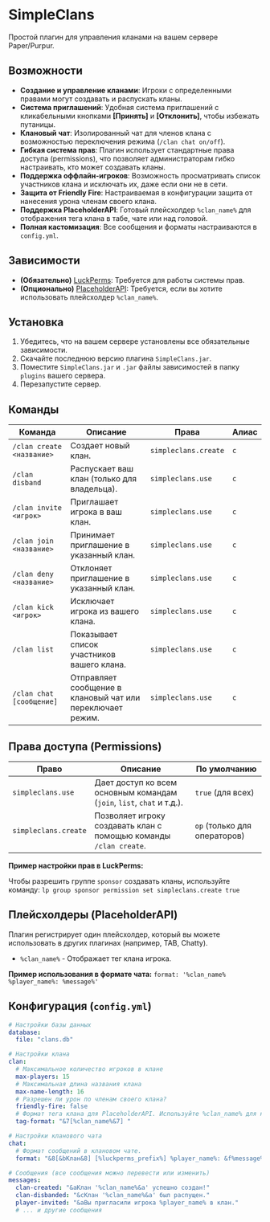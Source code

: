 # SimpleClans

Простой плагин для управления кланами на вашем сервере Paper/Purpur.

## Возможности

- **Создание и управление кланами**: Игроки с определенными правами могут создавать и распускать кланы.
- **Система приглашений**: Удобная система приглашений с кликабельными кнопками **[Принять]** и **[Отклонить]**, чтобы избежать путаницы.
- **Клановый чат**: Изолированный чат для членов клана с возможностью переключения режима (`/clan chat on/off`).
- **Гибкая система прав**: Плагин использует стандартные права доступа (permissions), что позволяет администраторам гибко настраивать, кто может создавать кланы.
- **Поддержка оффлайн-игроков**: Возможность просматривать список участников клана и исключать их, даже если они не в сети.
- **Защита от Friendly Fire**: Настраиваемая в конфигурации защита от нанесения урона членам своего клана.
- **Поддержка PlaceholderAPI**: Готовый плейсхолдер `%clan_name%` для отображения тега клана в табе, чате или над головой.
- **Полная кастомизация**: Все сообщения и форматы настраиваются в `config.yml`.

## Зависимости

- **(Обязательно)** [LuckPerms](https://luckperms.net/): Требуется для работы системы прав.
- **(Опционально)** [PlaceholderAPI](https://www.spigotmc.org/resources/placeholderapi.6245/): Требуется, если вы хотите использовать плейсхолдер `%clan_name%`.

## Установка

1.  Убедитесь, что на вашем сервере установлены все обязательные зависимости.
2.  Скачайте последнюю версию плагина `SimpleClans.jar`.
3.  Поместите `SimpleClans.jar` и `.jar` файлы зависимостей в папку `plugins` вашего сервера.
4.  Перезапустите сервер.

## Команды

| Команда | Описание | Права | Алиас |
| --- | --- | --- | --- |
| `/clan create <название>` | Создает новый клан. | `simpleclans.create` | `c` |
| `/clan disband` | Распускает ваш клан (только для владельца). | `simpleclans.use` | `c` |
| `/clan invite <игрок>` | Приглашает игрока в ваш клан. | `simpleclans.use` | `c` |
| `/clan join <название>` | Принимает приглашение в указанный клан. | `simpleclans.use` | `c` |
| `/clan deny <название>` | Отклоняет приглашение в указанный клан. | `simpleclans.use` | `c` |
| `/clan kick <игрок>` | Исключает игрока из вашего клана. | `simpleclans.use` | `c` |
| `/clan list` | Показывает список участников вашего клана. | `simpleclans.use` | `c` |
| `/clan chat [сообщение]` | Отправляет сообщение в клановый чат или переключает режим. | `simpleclans.use` | `c` |

## Права доступа (Permissions)

| Право | Описание | По умолчанию |
| --- | --- | --- |
| `simpleclans.use` | Дает доступ ко всем основным командам (`join`, `list`, `chat` и т.д.). | `true` (для всех) |
| `simpleclans.create` | Позволяет игроку создавать клан с помощью команды `/clan create`. | `op` (только для операторов) |

**Пример настройки прав в LuckPerms:**

Чтобы разрешить группе `sponsor` создавать кланы, используйте команду:
`lp group sponsor permission set simpleclans.create true`

## Плейсхолдеры (PlaceholderAPI)

Плагин регистрирует один плейсхолдер, который вы можете использовать в других плагинах (например, TAB, Chatty).

- `%clan_name%` - Отображает тег клана игрока.

**Пример использования в формате чата:**
`format: '%clan_name% %player_name%: %message%'`

## Конфигурация (`config.yml`)

```yaml
# Настройки базы данных
database:
  file: "clans.db"

# Настройки клана
clan:
  # Максимальное количество игроков в клане
  max-players: 15
  # Максимальная длина названия клана
  max-name-length: 16
  # Разрешен ли урон по членам своего клана?
  friendly-fire: false
  # Формат тега клана для PlaceholderAPI. Используйте %clan_name% для названия.
  tag-format: "&7[%clan_name%&7] "

# Настройки кланового чата
chat:
  # Формат сообщений в клановом чате.
  format: "&8[&bКлан&8] [%luckperms_prefix%] %player_name%: &f%message%"

# Сообщения (все сообщения можно перевести или изменить)
messages:
  clan-created: "&aКлан '%clan_name%&a' успешно создан!"
  clan-disbanded: "&cКлан '%clan_name%&a' был распущен."
  player-invited: "&aВы пригласили игрока %player_name% в клан."
  # ... и другие сообщения
```
